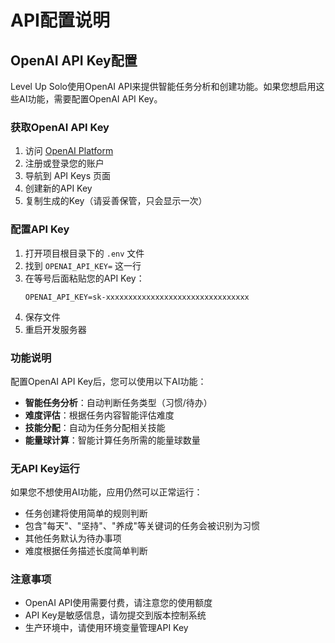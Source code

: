 # API配置说明

## OpenAI API Key配置

Level Up Solo使用OpenAI API来提供智能任务分析和创建功能。如果您想启用这些AI功能，需要配置OpenAI API Key。

### 获取OpenAI API Key

1. 访问 [OpenAI Platform](https://platform.openai.com/)
2. 注册或登录您的账户
3. 导航到 API Keys 页面
4. 创建新的API Key
5. 复制生成的Key（请妥善保管，只会显示一次）

### 配置API Key

1. 打开项目根目录下的 `.env` 文件
2. 找到 `OPENAI_API_KEY=` 这一行
3. 在等号后面粘贴您的API Key：
   ```
   OPENAI_API_KEY=sk-xxxxxxxxxxxxxxxxxxxxxxxxxxxxxxxx
   ```
4. 保存文件
5. 重启开发服务器

### 功能说明

配置OpenAI API Key后，您可以使用以下AI功能：

- **智能任务分析**：自动判断任务类型（习惯/待办）
- **难度评估**：根据任务内容智能评估难度
- **技能分配**：自动为任务分配相关技能
- **能量球计算**：智能计算任务所需的能量球数量

### 无API Key运行

如果您不想使用AI功能，应用仍然可以正常运行：

- 任务创建将使用简单的规则判断
- 包含"每天"、"坚持"、"养成"等关键词的任务会被识别为习惯
- 其他任务默认为待办事项
- 难度根据任务描述长度简单判断

### 注意事项

- OpenAI API使用需要付费，请注意您的使用额度
- API Key是敏感信息，请勿提交到版本控制系统
- 生产环境中，请使用环境变量管理API Key